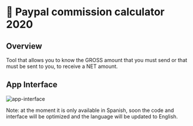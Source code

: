 # 🔢 Paypal commission calculator 2020

## Overview

Tool that allows you to know the GROSS amount that you must send or that must be sent to you, to receive a NET amount.

## App Interface

![app-interface](https://user-images.githubusercontent.com/73412079/160029454-42ea5e87-63c2-41d5-a788-e97ff6aba087.jpg)

Note: at the moment it is only available in Spanish, soon the code and interface will be optimized and the language will be updated to English.
